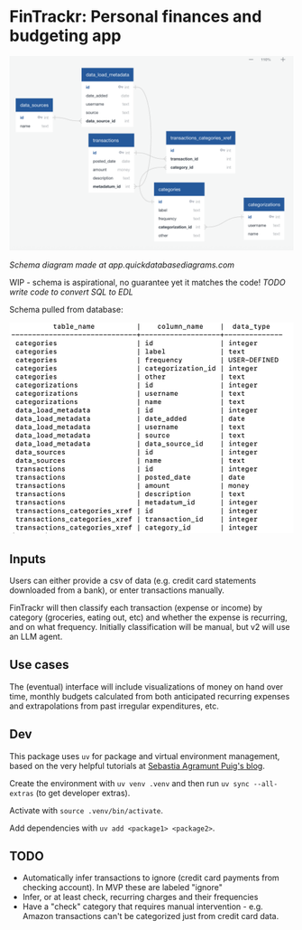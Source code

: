 # FinTrackr: Personal finances and budgeting app

![Schema diagram](img/schema.png)

*Schema diagram made at app.quickdatabasediagrams.com*

WIP - schema is aspirational, no guarantee yet it matches the code! *TODO write code to convert SQL to EDL*

Schema pulled from database:

![Schema from db](img/schema_from_db.png)

## Inputs

Users can either provide a csv of data (e.g. credit card statements downloaded from a bank), or enter transactions manually.

FinTrackr will then classify each transaction (expense or income) by category (groceries, eating out, etc) and whether the expense is recurring, and on what frequency. Initially classification will be manual, but v2 will use an LLM agent.

## Use cases

The (eventual) interface will include visualizations of money on hand over time, monthly budgets calculated from both anticipated recurring expenses and extrapolations from past irregular expenditures, etc.

## Dev

This package uses `uv` for package and virtual environment management, based on the very helpful tutorials at [Sebastia Agramunt Puig's blog](https://agramunt.me/posts/python-virtual-environments-with-uv/).

Create the environment with `uv venv .venv` and then run `uv sync --all-extras` (to get developer extras).

Activate with `source .venv/bin/activate`.

Add dependencies with `uv add <package1> <package2>`.



## TODO 
- Automatically infer transactions to ignore (credit card payments from checking account). In MVP these are labeled "ignore"
- Infer, or at least check, recurring charges and their frequencies
- Have a "check" category that requires manual intervention - e.g. Amazon transactions can't be categorized just from credit card data.